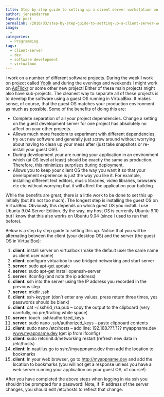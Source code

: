 ```yaml
---
title: Step by step guide to setting up a client server workstation on Ubuntu and VirtualBox
author: jensendarren
layout: post
permalink: /2010/03/step-by-step-guide-to-setting-up-a-client-server-workstation-on-ubuntu-and-virtualbox/
image:
  - 
categories:
  - Programming
tags:
  - client-server
  - dev
  - software development
  - virtualbox
---
```

I work on a number of different software projects. During the week I work on project called <a title="Yoolk" href="http://www.yoolk.com" target="_blank">Yoolk</a> and during the evenings and weekends I might work on <a title="adflickr global ad archive database" href="http://www.adflickr.com" target="_blank">AdFlickr</a> or some other new project! Either of these main projects might also have sub-projects. The cleanest way to separate all of these projects is to develop the software using a guest OS running in VirtualBox. It makes sense, of course, that the guest OS matches your production environment as much as possible. Some of the benefits of doing this are:

*   Complete separation of all your project dependencies. Change a setting on the guest development server for one project has absolutely no affect on your other projects.
*   Allows much more freedom to experiment with different dependencies, try out new software and generally just screw around without worrying about having to clean up your mess after (just take snapshots or re-install your guest OS!).
*   During development your are running your application in an environment which (at OS level at least) should be exactly the same as production. Therefore, this minimizes surprises during deployment.
*   Allows you to keep your client OS the way you want it so that your development experience is just the way you like it. For example, installing different text editors, music libraries, video libraries, browsers etc etc without worrying that it will affect the application your building.

While the benefits are great, there is a little work to be done to set this up initially (but it&#8217;s not too much). The longest step is installing the guest OS on VirtualBox. Obviously this depends on which guest OS you install. I use Ubuntu 9.04 Server Edition. By the way, my host OS is currently Ubuntu 9.10 but I know that this also works on Ubuntu 9.04 (since I used to run that before).

Below is a step by step guide to setting this up. Notice that you will be alternating between the client (your desktop OS) and the server (the guest OS in VirtualBox):

1.  **client**: install server on virtualbox (make the default user the same name as client user name)
2.  **client**: configure virtualbox to use bridged networking and start server
3.  **server**: sudo apt-get update
4.  **server**: sudo apt-get install openssh-server
5.  **server**: ifconfig (and note the ip address)
6.  **client**: ssh into the server using the IP address you recorded in the previous step
7.  **server**: mkdir .ssh
8.  **client**: ssh-keygen (don&#8217;t enter any values, press return three times, yes passwords should be blank)
9.  **client**: cat ~/.ssh/id_rsa.pub &#8211; copy the output to the clipboard (very carefully, no pre/trailing white space)
10. **server**: touch .ssh/authorized_keys
11. **server**: sudo nano .ssh/authorized_keys &#8211; paste clipboard contents
12. **client**: sudo nano /etc/hosts &#8211; add line: 192.168.???.??? myappname.dev www.myappname.dev (get ip from ifconfig)
13. **client**: sudo /etc/init.d/networking restart (refresh new data in /etc/hosts)
14. **client**: In nautilus go to ssh://myappname.dev then add the location to bookmarks
15. **client**: In your web browser, go to http://myappname.dev and add the location to bookmarks (you will not get a response unless you have a web server running your application on your guest OS, of course!).

After you have completed the above steps when logging in via ssh you shouldn&#8217;t be prompted for a password! Note, if IP address of the server changes, you should edit /etc/hosts to reflect that change.